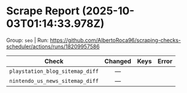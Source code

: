 # Scrape Report (2025-10-03T01:14:33.978Z)

Group: `seo`  |  Run: https://github.com/AlbertoRoca96/scraping-checks-scheduler/actions/runs/18209957586

| Check | Changed | Keys | Error |
|---|:---:|:--|:--|
| `playstation_blog_sitemap_diff` | — |  |  |
| `nintendo_us_news_sitemap_diff` | — |  |  |
